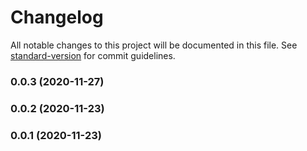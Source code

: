 # Changelog

All notable changes to this project will be documented in this file. See [standard-version](https://github.com/conventional-changelog/standard-version) for commit guidelines.

### 0.0.3 (2020-11-27)

### 0.0.2 (2020-11-23)

### 0.0.1 (2020-11-23)
